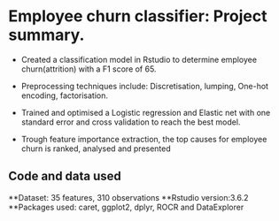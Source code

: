 # Employee churn classifier: Project summary.

* Created a classification model in Rstudio to determine employee churn(attrition) with a F1 score of 65.

* Preprocessing techniques include: Discretisation, lumping, One-hot encoding, factorisation.

* Trained and optimised a Logistic regression and Elastic net with one standard error and cross validation to reach the best model.

* Trough feature importance extraction, the top causes for employee churn is ranked, analysed and presented

## Code and data used
**Dataset: 35 features, 310 observations
**Rstudio version:3.6.2
**Packages used: caret, ggplot2, dplyr, ROCR and DataExplorer

